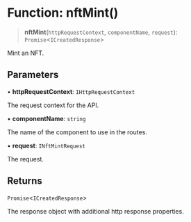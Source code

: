 # Function: nftMint()

> **nftMint**(`httpRequestContext`, `componentName`, `request`): `Promise`\<`ICreatedResponse`\>

Mint an NFT.

## Parameters

• **httpRequestContext**: `IHttpRequestContext`

The request context for the API.

• **componentName**: `string`

The name of the component to use in the routes.

• **request**: `INftMintRequest`

The request.

## Returns

`Promise`\<`ICreatedResponse`\>

The response object with additional http response properties.
